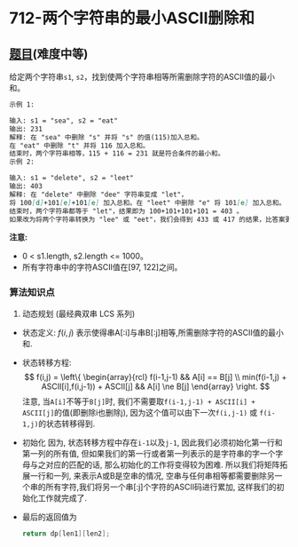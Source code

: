 # 712-两个字符串的最小ASCII删除和

## [题目](https://leetcode-cn.com/problems/minimum-ascii-delete-sum-for-two-strings/)(难度中等)

给定两个字符串`s1`, `s2`，找到使两个字符串相等所需删除字符的ASCII值的最小和。

~~~markdown
示例 1:

输入: s1 = "sea", s2 = "eat"
输出: 231
解释: 在 "sea" 中删除 "s" 并将 "s" 的值(115)加入总和。
在 "eat" 中删除 "t" 并将 116 加入总和。
结束时，两个字符串相等，115 + 116 = 231 就是符合条件的最小和。
示例 2:

输入: s1 = "delete", s2 = "leet"
输出: 403
解释: 在 "delete" 中删除 "dee" 字符串变成 "let"，
将 100[d]+101[e]+101[e] 加入总和。在 "leet" 中删除 "e" 将 101[e] 加入总和。
结束时，两个字符串都等于 "let"，结果即为 100+101+101+101 = 403 。
如果改为将两个字符串转换为 "lee" 或 "eet"，我们会得到 433 或 417 的结果，比答案更大。
~~~

**注意:**
- 0 < s1.length, s2.length <= 1000。
- 所有字符串中的字符ASCII值在[97, 122]之间。

### 算法知识点
1. 动态规划 (最经典双串 LCS 系列)

- 状态定义:
$f(i,j)$ 表示使得串A[:i]与串B[:j]相等,所需删除字符的ASCII值的最小和.

- 状态转移方程:
$$
f(i,j) = \left\{
    \begin{array}{rcl}
    f(i-1,j-1) && A[i] == B[j] \\
    min(f(i-1,j) + ASCII[i],f(i,j-1)) + ASCII[j] && A[i] \ne B[j]
    \end{array}
\right.
$$
注意, 当`A[i]`不等于`B[j]`时, 我们不需要取`f(i-1,j-1) + ASCII[i] + ASCII[j]`的值(即删除i也删除j), 因为这个值可以由下一次`f(i,j-1)` 或 `f(i-1,j)`的状态转移得到.

- 初始化
因为, 状态转移方程中存在`i-1`以及`j-1`, 因此我们必须初始化第一行和第一列的所有值, 但如果我们的第一行或者第一列表示的是字符串的字一个字母与之对应的匹配的话, 那么初始化的工作将变得较为困难. 所以我们将矩阵拓展一行和一列, 来表示A或B是空串的情况, 空串与任何串相等都需要删除另一个串的所有字符,我们将另一个串[:j]个字符的ASCII码进行累加, 这样我们的初始化工作就完成了.

- 最后的返回值为

    ~~~ Java
    return dp[len1][len2];
    ~~~

